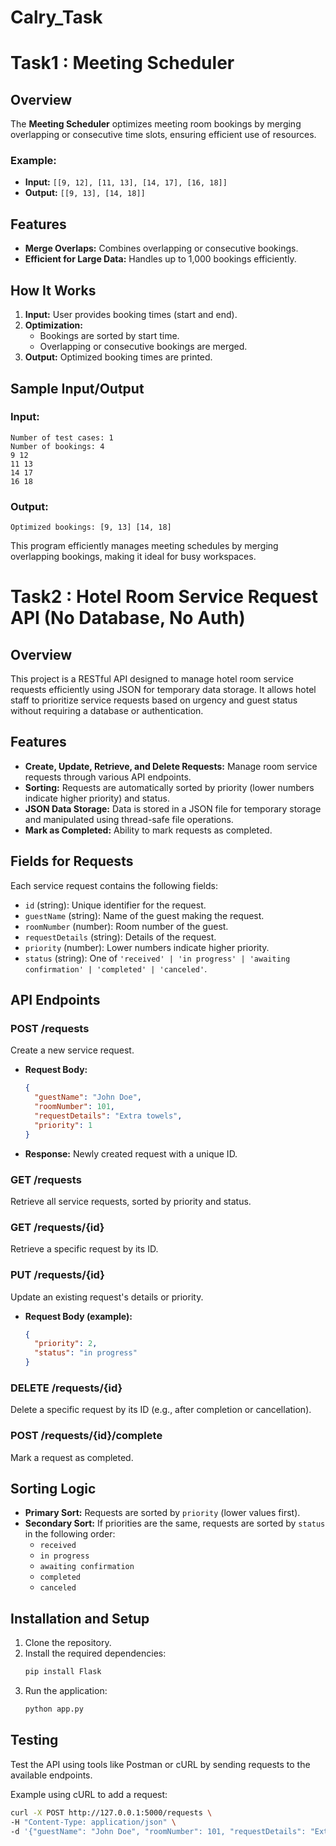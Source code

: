 # Calry_Task

# Task1 : Meeting Scheduler

## Overview
The **Meeting Scheduler** optimizes meeting room bookings by merging overlapping or consecutive time slots, ensuring efficient use of resources.

### Example:
- **Input:** `[[9, 12], [11, 13], [14, 17], [16, 18]]`
- **Output:** `[[9, 13], [14, 18]]`

## Features
- **Merge Overlaps:** Combines overlapping or consecutive bookings.
- **Efficient for Large Data:** Handles up to 1,000 bookings efficiently.

## How It Works
1. **Input:** User provides booking times (start and end).
2. **Optimization:** 
   - Bookings are sorted by start time.
   - Overlapping or consecutive bookings are merged.
3. **Output:** Optimized booking times are printed.

## Sample Input/Output

### Input:
```
Number of test cases: 1
Number of bookings: 4
9 12
11 13
14 17
16 18
```

### Output:
```
Optimized bookings: [9, 13] [14, 18]
``` 

This program efficiently manages meeting schedules by merging overlapping bookings, making it ideal for busy workspaces.


# Task2 : Hotel Room Service Request API (No Database, No Auth)

## Overview
This project is a RESTful API designed to manage hotel room service requests efficiently using JSON for temporary data storage. It allows hotel staff to prioritize service requests based on urgency and guest status without requiring a database or authentication.

## Features
- **Create, Update, Retrieve, and Delete Requests:** Manage room service requests through various API endpoints.
- **Sorting:** Requests are automatically sorted by priority (lower numbers indicate higher priority) and status.
- **JSON Data Storage:** Data is stored in a JSON file for temporary storage and manipulated using thread-safe file operations.
- **Mark as Completed:** Ability to mark requests as completed.

## Fields for Requests
Each service request contains the following fields:
- `id` (string): Unique identifier for the request.
- `guestName` (string): Name of the guest making the request.
- `roomNumber` (number): Room number of the guest.
- `requestDetails` (string): Details of the request.
- `priority` (number): Lower numbers indicate higher priority.
- `status` (string): One of `'received' | 'in progress' | 'awaiting confirmation' | 'completed' | 'canceled'`.

## API Endpoints

### POST /requests
Create a new service request.
- **Request Body:**
  ```json
  {
    "guestName": "John Doe",
    "roomNumber": 101,
    "requestDetails": "Extra towels",
    "priority": 1
  }
  ```
- **Response:** Newly created request with a unique ID.

### GET /requests
Retrieve all service requests, sorted by priority and status.

### GET /requests/{id}
Retrieve a specific request by its ID.

### PUT /requests/{id}
Update an existing request's details or priority.
- **Request Body (example):**
  ```json
  {
    "priority": 2,
    "status": "in progress"
  }
  ```

### DELETE /requests/{id}
Delete a specific request by its ID (e.g., after completion or cancellation).

### POST /requests/{id}/complete
Mark a request as completed.

## Sorting Logic
- **Primary Sort:** Requests are sorted by `priority` (lower values first).
- **Secondary Sort:** If priorities are the same, requests are sorted by `status` in the following order:
  - `received`
  - `in progress`
  - `awaiting confirmation`
  - `completed`
  - `canceled`

## Installation and Setup
1. Clone the repository.
2. Install the required dependencies:
   ```bash
   pip install Flask
   ```
3. Run the application:
   ```bash
   python app.py
   ```

## Testing
Test the API using tools like Postman or cURL by sending requests to the available endpoints.

Example using cURL to add a request:
```bash
curl -X POST http://127.0.0.1:5000/requests \
-H "Content-Type: application/json" \
-d '{"guestName": "John Doe", "roomNumber": 101, "requestDetails": "Extra towels", "priority": 1}'
```

